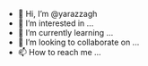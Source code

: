 - 👋 Hi, I’m @yarazzagh
- 👀 I’m interested in ...
- 🌱 I’m currently learning ...
- 💞️ I’m looking to collaborate on ...
- 📫 How to reach me ...

<!---
yarazzagh/yarazzagh is a ✨ special ✨ repository because its `README.md` (this file) appears on your GitHub profile.
You can click the Preview link to take a look at your changes.
--->
